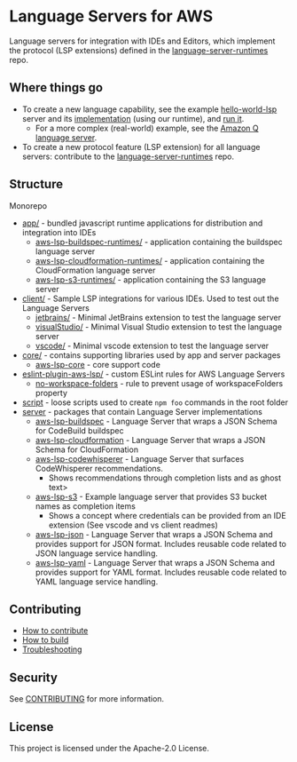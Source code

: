 # Language Servers for AWS

Language servers for integration with IDEs and Editors, which implement the protocol (LSP extensions) defined in the [language-server-runtimes](https://github.com/aws/language-server-runtimes/tree/main/runtimes) repo.

## Where things go

- To create a new language capability, see the example [hello-world-lsp](server/hello-world-lsp) server and its [implementation](app/hello-world-lsp-runtimes) (using our runtime), and [run it](https://github.com/aws/language-servers/blob/main/CONTRIBUTING.md#with-vscode-toolkit-extension).
    - For a more complex (real-world) example, see the [Amazon Q language server](server/aws-lsp-codewhisperer).
- To create a new protocol feature (LSP extension) for all language servers: contribute to the [language-server-runtimes](https://github.com/aws/language-server-runtimes/tree/main) repo.

## Structure

Monorepo

- [app/](app) - bundled javascript runtime applications for distribution and integration into IDEs
    - [aws-lsp-buildspec-runtimes/](app/aws-lsp-buildspec-runtimes) - application containing the buildspec language server
    - [aws-lsp-cloudformation-runtimes/](app/) - application containing the CloudFormation language server
    - [aws-lsp-s3-runtimes/](app/aws-lsp-buildspec-runtimes) - application containing the S3 language server
- [client/](client) - Sample LSP integrations for various IDEs. Used to test out the Language Servers
    - [jetbrains/](client/jetbrains/) - Minimal JetBrains extension to test the language server
    - [visualStudio/](client/visualStudio/) - Minimal Visual Studio extension to test the language server
    - [vscode/](client/vscode/) - Minimal vscode extension to test the language server
- [core/](core) - contains supporting libraries used by app and server packages
    - [aws-lsp-core](core/aws-lsp-core) - core support code
- [eslint-plugin-aws-lsp/](eslint-plugin-aws-lsp) - custom ESLint rules for AWS Language Servers
    - [no-workspace-folders](eslint-plugin-aws-lsp/rules/no-workspace-folders.js) - rule to prevent usage of workspaceFolders property
- [script](script) - loose scripts used to create `npm foo` commands in the root folder
- [server](server) - packages that contain Language Server implementations
    - [aws-lsp-buildspec](server/aws-lsp-buildspec) - Language Server that wraps a JSON Schema for CodeBuild buildspec
    - [aws-lsp-cloudformation](server/aws-lsp-cloudformation) - Language Server that wraps a JSON Schema for CloudFormation
    - [aws-lsp-codewhisperer](server/aws-lsp-codewhisperer) - Language Server that surfaces CodeWhisperer recommendations.
        - Shows recommendations through completion lists and as ghost text>
    - [aws-lsp-s3](server/aws-lsp-s3) - Example language server that provides S3 bucket names as completion items
        - Shows a concept where credentials can be provided from an IDE
          extension (See vscode and vs client readmes)
    - [aws-lsp-json](server/aws-lsp-json) - Language Server that wraps a JSON Schema and provides
      support for JSON format. Includes reusable code related to JSON language
      service handling.
    - [aws-lsp-yaml](server/aws-lsp-yaml) - Language Server that wraps a JSON Schema and provides
      support for YAML format. Includes reusable code related to YAML language
      service handling.

## Contributing

- [How to contribute](CONTRIBUTING.md#contributing)
- [How to build](CONTRIBUTING.md#building-the-repo)
- [Troubleshooting](CONTRIBUTING.md#troubleshooting)

## Security

See [CONTRIBUTING](CONTRIBUTING.md#security-issue-notifications) for more information.

## License

This project is licensed under the Apache-2.0 License.
